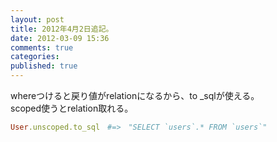 ```yaml
---
layout: post
title: 2012年4月2日追記。
date: 2012-03-09 15:36
comments: true
categories: 
published: true
---
```




whereつけると戻り値がrelationになるから、to  _sqlが使える。  
scoped使うとrelation取れる。

``` ruby
User.unscoped.to_sql　#=>　"SELECT `users`.* FROM `users`"
```


